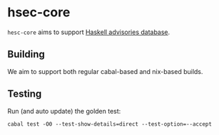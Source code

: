 # hsec-core

`hesc-core` aims to support [Haskell advisories database](https://github.com/haskell/security-advisories).

## Building

We aim to support both regular cabal-based and nix-based builds.

## Testing

Run (and auto update) the golden test:

```ShellSession
cabal test -O0 --test-show-details=direct --test-option=--accept
```
